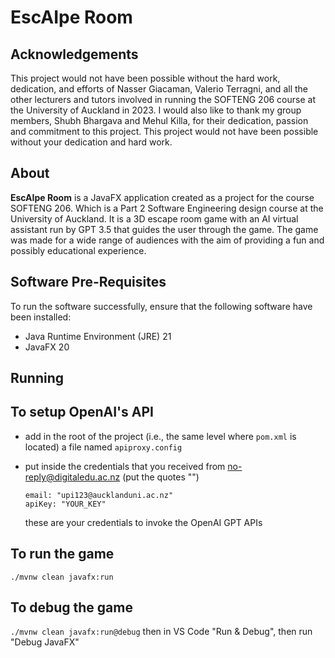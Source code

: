 # EscAIpe Room

## Acknowledgements

This project would not have been possible without the hard work, dedication,
and efforts of Nasser Giacaman, Valerio Terragni, and all the other lecturers
and tutors involved in running the SOFTENG 206 course at the University of Auckland in 2023.
I would also like to thank my group members, Shubh Bhargava and Mehul Killa, for their dedication,
passion and commitment to this project. This project would not have been possible without your
dedication and hard work.

## About

**EscAIpe Room** is a JavaFX application created as a project for the course SOFTENG 206.
Which is a Part 2 Software Engineering design course at the University of Auckland. It is a 3D
escape room game with an AI virtual assistant run by GPT 3.5 that guides the user through the game.
The game was made for a wide range of audiences with the aim of providing a fun and possibly educational
experience.

## Software Pre-Requisites

To run the software successfully, ensure that the following software have been
installed:

- Java Runtime Environment (JRE) 21
- JavaFX 20

## Running

## To setup OpenAI's API

- add in the root of the project (i.e., the same level where `pom.xml` is located) a file named `apiproxy.config`
- put inside the credentials that you received from no-reply@digitaledu.ac.nz (put the quotes "")

  ```
  email: "upi123@aucklanduni.ac.nz"
  apiKey: "YOUR_KEY"
  ```

  these are your credentials to invoke the OpenAI GPT APIs

## To run the game

`./mvnw clean javafx:run`

## To debug the game

`./mvnw clean javafx:run@debug` then in VS Code "Run & Debug", then run "Debug JavaFX"
